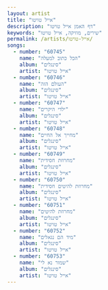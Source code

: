 ```yaml
---
layout: artist
title: "אייל טויטו"
description: "דף האמן אייל טויטו"
keywords: "שירים, מוזיקה, אייל טויטו"
permalink: /artists/אייל-טויטו/
songs:
  - number: "60745"
    name: "הכל כתוב למעלה"
    album: "סינגלים"
    artist: "אייל טויטו"
  - number: "60746"
    name: "העולם הזה"
    album: "סינגלים"
    artist: "אייל טויטו"
  - number: "60747"
    name: "ילדי היקרים"
    album: "סינגלים"
    artist: "אייל טויטו"
  - number: "60748"
    name: "מחייך אל החיים"
    album: "סינגלים"
    artist: "אייל טויטו"
  - number: "60749"
    name: "מחרוזת חסידית"
    album: "סינגלים"
    artist: "אייל טויטו"
  - number: "60750"
    name: "מחרוזת להיטים חסידית"
    album: "סינגלים"
    artist: "אייל טויטו"
  - number: "60751"
    name: "מחרוזת להיטים"
    album: "סינגלים"
    artist: "אייל טויטו"
  - number: "60752"
    name: "מיד הם נגאלים"
    album: "סינגלים"
    artist: "אייל טויטו"
  - number: "60753"
    name: "שמור נא לי"
    album: "סינגלים"
    artist: "אייל טויטו"
---
```

